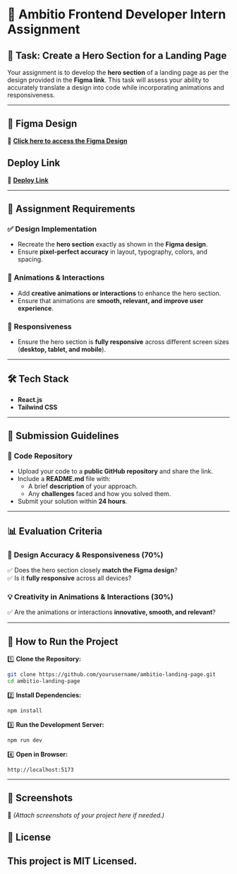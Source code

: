# 🚀 Ambitio Frontend Developer Intern Assignment  

## 🎯 Task: Create a Hero Section for a Landing Page  

Your assignment is to develop the **hero section** of a landing page as per the design provided in the **Figma link**. This task will assess your ability to accurately translate a design into code while incorporating animations and responsiveness.  

---

## 📌 Figma Design  

🔗 **[Click here to access the Figma Design](https://www.figma.com/design/tTzRAmK5ecyhwpLmP2Qxmn/Frontend-Assignment?node-id=1-5935&t=L5ifVX7mZ7C1A6ae-0)**

## Deploy Link

🔗 **[Deploy Link](https://ambitio-landing-page.vercel.app/)**  

---

## 📜 Assignment Requirements  

### ✅ **Design Implementation**  
- Recreate the **hero section** exactly as shown in the **Figma design**.  
- Ensure **pixel-perfect accuracy** in layout, typography, colors, and spacing.  

### 🎨 **Animations & Interactions**  
- Add **creative animations or interactions** to enhance the hero section.  
- Ensure that animations are **smooth, relevant, and improve user experience**.  

### 📱 **Responsiveness**  
- Ensure the hero section is **fully responsive** across different screen sizes (**desktop, tablet, and mobile**).  

---

## 🛠️ Tech Stack  

- **React.js**  
- **Tailwind CSS**  

---

## 📩 Submission Guidelines  

### 📂 **Code Repository**  
- Upload your code to a **public GitHub repository** and share the link.  
- Include a **README.md** file with:  
  - A brief **description** of your approach.  
  - Any **challenges** faced and how you solved them.  
- Submit your solution within **24 hours**.  

---

## 📊 Evaluation Criteria  

### 🎯 **Design Accuracy & Responsiveness (70%)**  
✅ Does the hero section closely **match the Figma design**?  
✅ Is it **fully responsive** across all devices?  

### 💡 **Creativity in Animations & Interactions (30%)**  
✅ Are the animations or interactions **innovative, smooth, and relevant**?  

---

## 🚀 How to Run the Project  

1️⃣ **Clone the Repository:**  
```bash
git clone https://github.com/yourusername/ambitio-landing-page.git
cd ambitio-landing-page
```

2️⃣ **Install Dependencies:**  
```bash
npm install
```

3️⃣ **Run the Development Server:**  
```bash
npm run dev
```

4️⃣ **Open in Browser:**  
```
http://localhost:5173
```

---

## 🎨 Screenshots  

📌 *(Attach screenshots of your project here if needed.)*  


## 📄 License  

This project is **MIT Licensed**.  
---

